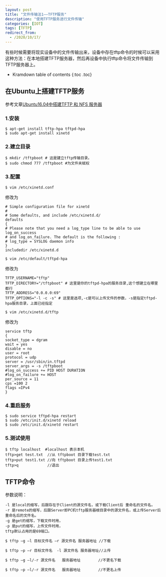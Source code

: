 ```yaml
---
layout: post
title: "文件传输法1——TFTP服务"
description: "使用TFTP服务进行文件传输"
categories: [IOT]
tags: [TFTP]
redirect_from:
  - /2020/10/17/
---
```


有些时候需要将现实设备中的文件传输出来，设备中存在tftp命令的时候可以采用这种方法：在本地搭建TFTP服务器，然后再设备中执行tftp命令将文件传输到TFTP服务器上。

- Kramdown table of contents {:toc .toc}

## 在Ubuntu上搭建TFTP服务

参考文章[Ubuntu16.04中搭建TFTP 和 NFS 服务器 ](https://www.cnblogs.com/icefree/p/7902043.html)

### 1.安装

```shell
$ apt-get install tftp-hpa tftpd-hpa
$ sudo apt-get install xinetd
```

### 2.建立目录

```shell
$ mkdir /tftpboot # 这是建立tftp传输目录。
$ sudo chmod 777 /tftpboot #为文件夹赋权
```

### 3.配置

```shell
$ vim /etc/xinetd.conf
```

修改为

```
# Simple configuration file for xinetd
#
# Some defaults, and include /etc/xinetd.d/
defaults
{
# Please note that you need a log_type line to be able to use log_on_success
# and log_on_failure. The default is the following :
# log_type = SYSLOG daemon info
}
includedir /etc/xinetd.d
```

```shell
$ vim /etc/default/tftpd-hpa
```

修改为

```
TFTP_USERNAME="tftp"
TFTP_DIRECTORY="/tftpboot" # 这里是你的tftpd-hpa的服务目录,这个想建立在哪里都行
TFTP_ADDRESS="0.0.0.0:69"
TFTP_OPTIONS="-l -c -s" # 这里是选项,-c是可以上传文件的参数，-s是指定tftpd-hpa服务目录，上面已经指定
```

```shell
$ vim /etc/xinetd.d/tftp
```

修改为

```
service tftp
{
socket_type = dgram
wait = yes 
disable = no
user = root
protocol = udp 
server = /usr/sbin/in.tftpd
server_args = -s /tftpboot
#log_on_success += PID HOST DURATION
#log_on_failure += HOST
per_source = 11
cps =100 2
flags =IPv4
}
```

### 4.重启服务

```shell
$ sudo service tftpd-hpa restart
$ sudo /etc/init.d/xinetd reload
$ sudo /etc/init.d/xinetd restart
```

### 5.测试使用

```shell
$ tftp localhost  #localhost 表示本机
tftp>get test.txt  //从 tftpboot 目录下载test.txt
tftp>put test1.txt //向 tftpboot 目录上传test1.txt
tftp>q             //退出
```



## TFTP命令

参数说明：

```
-l 是local的缩写，后跟存在于Client的源文件名，或下载Client后 重命名的文件名。
-r 是remote的缩写，后跟Server即PC机tftp服务器根目录中的源文件名，或上传Server后重命名后的文件名。
-g 是get的缩写，下载文件时用，
-p 是put的缩写，上传文件时用，
tftp默认占用的是69端口。
```

```shell
$ tftp –g –l 目标文件名 –r 源文件名 服务器地址 //下载

$ tftp –p –r 目标文件名  -l 源文件名 服务器地址//上传

$ tftp –g –l/-r 源文件名   服务器地址        //不更名下载

$ tftp –p –l/-r 源文件名   服务器地址        //不更名上传
```



